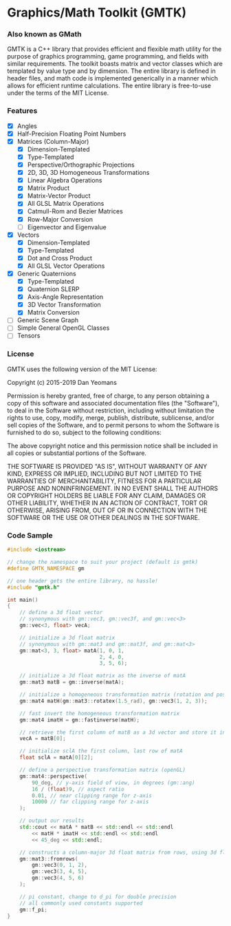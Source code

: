 # Graphics/Math Toolkit (GMTK) 
### Also known as GMath

GMTK is a C++ library that provides efficient and flexible math utility for the purpose of graphics programming, game programming, and fields with similar requirements. The toolkit boasts matrix and vector classes which are templated by value type and by dimension. The entire library is defined in header files, and math code is implemented generically in a manner which allows for efficient runtime calculations. The entire library is free-to-use under the terms of the MIT License.

### Features
- [x] Angles
- [x] Half-Precision Floating Point Numbers
- [x] Matrices (Column-Major)
  - [x] Dimension-Templated
  - [x] Type-Templated
  - [x] Perspective/Orthographic Projections
  - [x] 2D, 3D, 3D Homogeneous Transformations
  - [x] Linear Algebra Operations
  - [x] Matrix Product
  - [x] Matrix-Vector Product
  - [x] All GLSL Matrix Operations
  - [x] Catmull-Rom and Bezier Matrices
  - [x] Row-Major Conversion
  - [ ] Eigenvector and Eigenvalue
- [x] Vectors
  - [x] Dimension-Templated
  - [x] Type-Templated
  - [x] Dot and Cross Product
  - [x] All GLSL Vector Operations
- [x] Generic Quaternions
  - [x] Type-Templated
  - [x] Quaternion SLERP
  - [x] Axis-Angle Representation
  - [x] 3D Vector Transformation
  - [x] Matrix Conversion
- [ ] Generic Scene Graph
- [ ] Simple General OpenGL Classes
- [ ] Tensors

### License

GMTK uses the following version of the MIT License:

Copyright (c) 2015-2019 Dan Yeomans

Permission is hereby granted, free of charge, to any person obtaining a copy of this software and associated documentation files (the "Software"), to deal in the Software without restriction, including without limitation the rights to use, copy, modify, merge, publish, distribute, sublicense, and/or sell copies of the Software, and to permit persons to whom the Software is furnished to do so, subject to the following conditions:

The above copyright notice and this permission notice shall be included in all copies or substantial portions of the Software.

THE SOFTWARE IS PROVIDED "AS IS", WITHOUT WARRANTY OF ANY KIND, EXPRESS OR IMPLIED, INCLUDING BUT NOT LIMITED TO THE WARRANTIES OF MERCHANTABILITY, FITNESS FOR A PARTICULAR PURPOSE AND NONINFRINGEMENT. IN NO EVENT SHALL THE AUTHORS OR COPYRIGHT HOLDERS BE LIABLE FOR ANY CLAIM, DAMAGES OR OTHER LIABILITY, WHETHER IN AN ACTION OF CONTRACT, TORT OR OTHERWISE, ARISING FROM, OUT OF OR IN CONNECTION WITH THE SOFTWARE OR THE USE OR OTHER DEALINGS IN THE SOFTWARE.

### Code Sample

``` c++
#include <iostream>

// change the namespace to suit your project (default is gmtk)
#define GMTK_NAMESPACE gm

// one header gets the entire library, no hassle!
#include "gmtk.h"

int main()
{
	// define a 3d float vector
	// synonymous with gm::vec3, gm::vec3f, and gm::vec<3>
	gm::vec<3, float> vecA;

	// initialize a 3d float matrix
	// synonymous with gm::mat3 and gm::mat3f, and gm::mat<3>
	gm::mat<3, 3, float> matA(1, 0, 1,
							  2, 4, 0,
							  3, 5, 6);

	// initialize a 3d float matrix as the inverse of matA
	gm::mat3 matB = gm::inverse(matA);

	// initialize a homogeneous transformation matrix (rotation and position)
	gm::mat4 matH(gm::mat3::rotatex(1.5_rad), gm::vec3(1, 2, 3));

	// fast invert the homogeneous transformation matrix
	gm::mat4 imatH = gm::fastinverse(matH);

	// retrieve the first column of matB as a 3d vector and store it in vecA
	vecA = matB[0];

	// initialize sclA the first column, last row of matA
	float sclA = matA[0][2];

	// define a perspective transformation matrix (openGL)
	gm::mat4::perspective(
		90_deg, // y-axis field of view, in degrees (gm::ang)
		16 / (float)9, // aspect ratio
		0.01, // near clipping range for z-axis
		10000 // far clipping range for z-axis
	);

	// output our results
	std::cout << matA * matB << std::endl << std::endl
		<< matH * imatH << std::endl << std::endl
		<< 45_deg << std::endl;

	// constructs a column-major 3d float matrix from rows, using 3d float vectors
	gm::mat3::fromrows(
		gm::vec3(0, 1, 2),
		gm::vec3(3, 4, 5),
		gm::vec3(4, 5, 6)
	);

	// pi constant, change to d_pi for double precision
	// all commonly used constants supported
	gm::f_pi;
}

```
